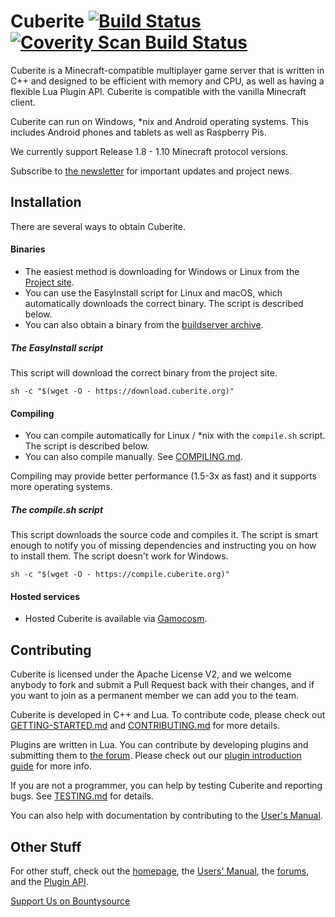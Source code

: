 Cuberite [![Build Status](https://img.shields.io/travis/cuberite/cuberite/master.svg?style=flat)](https://travis-ci.org/cuberite/cuberite) [![Coverity Scan Build Status](https://img.shields.io/coverity/scan/1930.svg)](https://scan.coverity.com/projects/1930)
========

Cuberite is a Minecraft-compatible multiplayer game server that is written in C++ and designed to be efficient with memory and CPU, as well as having a flexible Lua Plugin API. Cuberite is compatible with the vanilla Minecraft client.

Cuberite can run on Windows, *nix and Android operating systems. This includes Android phones and tablets as well as Raspberry Pis.

We currently support Release 1.8 - 1.10 Minecraft protocol versions.

Subscribe to [the newsletter](https://cuberite.org/news/#subscribe) for important updates and project news.

Installation
------------

There are several ways to obtain Cuberite.

#### Binaries
 - The easiest method is downloading for Windows or Linux from the [Project site](https://cuberite.org/).
 - You can use the EasyInstall script for Linux and macOS, which automatically downloads the correct binary. The script is described below.
 - You can also obtain a binary from the [buildserver archive](https://builds.cuberite.org/).

##### The EasyInstall script
This script will download the correct binary from the project site.

    sh -c "$(wget -O - https://download.cuberite.org)"

#### Compiling
 - You can compile automatically for Linux / *nix with the `compile.sh` script. The script is described below.
 - You can also compile manually. See [COMPILING.md](https://github.com/cuberite/cuberite/blob/master/COMPILING.md).

Compiling may provide better performance (1.5-3x as fast) and it supports more operating systems.

##### The compile.sh script
This script downloads the source code and compiles it. The script is smart enough to notify you of missing dependencies and instructing you on how to install them. The script doesn't work for Windows.

    sh -c "$(wget -O - https://compile.cuberite.org)"

#### Hosted services
 - Hosted Cuberite is available via [Gamocosm](https://gamocosm.com/).

Contributing
------------

Cuberite is licensed under the Apache License V2, and we welcome anybody to fork and submit a Pull Request back with their changes, and if you want to join as a permanent member we can add you to the team.

Cuberite is developed in C++ and Lua. To contribute code, please check out [GETTING-STARTED.md](https://github.com/cuberite/cuberite/blob/master/GETTING-STARTED.md) and [CONTRIBUTING.md](https://github.com/cuberite/cuberite/blob/master/CONTRIBUTING.md) for more details.

Plugins are written in Lua. You can contribute by developing plugins and submitting them to [the forum](https://forum.cuberite.org/forum-2.html). Please check out our [plugin introduction guide](http://api-docs.cuberite.org/Writing-a-Cuberite-plugin.html) for more info.

If you are not a programmer, you can help by testing Cuberite and reporting bugs. See [TESTING.md](https://github.com/cuberite/cuberite/blob/master/TESTING.md) for details.

You can also help with documentation by contributing to the [User's Manual](https://github.com/cuberite/users-manual).

Other Stuff
-----------

For other stuff, check out the [homepage](https://cuberite.org/), the [Users' Manual](https://book.cuberite.org/),
the [forums](https://forum.cuberite.org/), and the [Plugin API](https://api.cuberite.org/).

[Support Us on Bountysource](https://bountysource.com/teams/cuberite)

